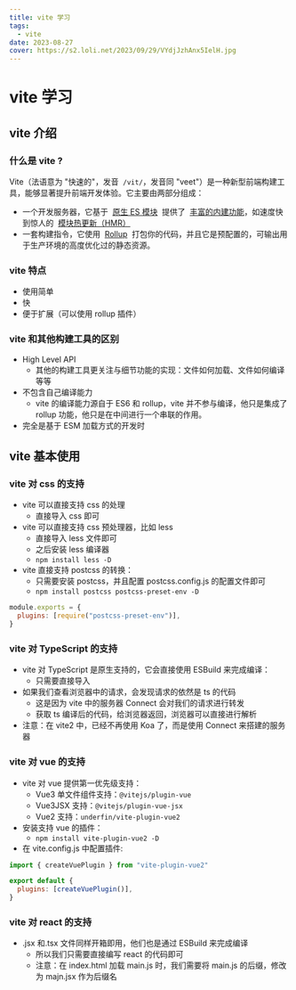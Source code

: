 ```yaml
---
title: vite 学习
tags:
  - vite
date: 2023-08-27
cover: https://s2.loli.net/2023/09/29/VYdjJzhAnx5IelH.jpg
---
```


# vite 学习

## vite 介绍

### 什么是 vite ?

Vite（法语意为 "快速的"，发音  `/vit/`，发音同 "veet"）是一种新型前端构建工具，能够显著提升前端开发体验。它主要由两部分组成：

- 一个开发服务器，它基于  [原生 ES 模块](https://developer.mozilla.org/en-US/docs/Web/JavaScript/Guide/Modules)  提供了  [丰富的内建功能](https://cn.vitejs.dev/guide/features.html)，如速度快到惊人的  [模块热更新（HMR）](https://cn.vitejs.dev/guide/features.html#hot-module-replacement)
- 一套构建指令，它使用  [Rollup](https://rollupjs.org/)  打包你的代码，并且它是预配置的，可输出用于生产环境的高度优化过的静态资源。

### vite 特点

- 使用简单
- 快
- 便于扩展（可以使用 rollup 插件）

### vite 和其他构建工具的区别

- High Level API
  - 其他的构建工具更关注与细节功能的实现：文件如何加载、文件如何编译等等
- 不包含自己编译能力
  - vite 的编译能力源自于 ES6 和 rollup，vite 并不参与编译，他只是集成了 rollup 功能，他只是在中间进行一个串联的作用。
- 完全是基于 ESM 加载方式的开发时

## vite 基本使用

### vite 对 css 的支持

- vite 可以直接支持 css 的处理
  - 直接导入 css 即可
- vite 可以直接支持 css 预处理器，比如 less
  - 直接导入 less 文件即可
  - 之后安装 less 编译器
  - `npm install less -D`
- vite 直接支持 postcss 的转换：
  - 只需要安装 postcss，并且配置 postcss.config.js 的配置文件即可
  - `npm install postcss postcss-preset-env -D`

```JavaScript
module.exports = {
  plugins: [require("postcss-preset-env")],
}
```

### vite 对 TypeScript 的支持

- vite 对 TypeScript 是原生支持的，它会直接使用 ESBuild 来完成编译：
  - 只需要直接导入
- 如果我们查看浏览器中的请求，会发现请求的依然是 ts 的代码
  - 这是因为 vite 中的服务器 Connect 会对我们的请求进行转发
  - 获取 ts 编译后的代码，给浏览器返回，浏览器可以直接进行解析
- 注意：在 vite2 中，已经不再使用 Koa 了，而是使用 Connect 来搭建的服务器

### vite 对 vue 的支持

- vite 对 vue 提供第一优先级支持：
  - Vue3 单文件组件支持：`@vitejs/plugin-vue`
  - Vue3JSX 支持：`@vitejs/plugin-vue-jsx`
  - Vue2 支持：`underfin/vite-plugin-vue2`
- 安装支持 vue 的插件：
  - `npm install vite-plugin-vue2 -D`
- 在 vite.config.js 中配置插件:

```JavaScript
import { createVuePlugin } from "vite-plugin-vue2"

export default {
  plugins: [createVuePlugin()],
}
```

### vite 对 react 的支持

- .jsx 和.tsx 文件同样开箱即用，他们也是通过 ESBuild 来完成编译
  - 所以我们只需要直接编写 react 的代码即可
  - 注意：在 index.html 加载 main.js 时，我们需要将 main.js 的后缀，修改为 majn.jsx 作为后缀名
